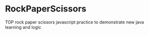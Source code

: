# RockPaperScissors
TOP rock paper scissors javascript practice to demonstrate new java learning and logic
